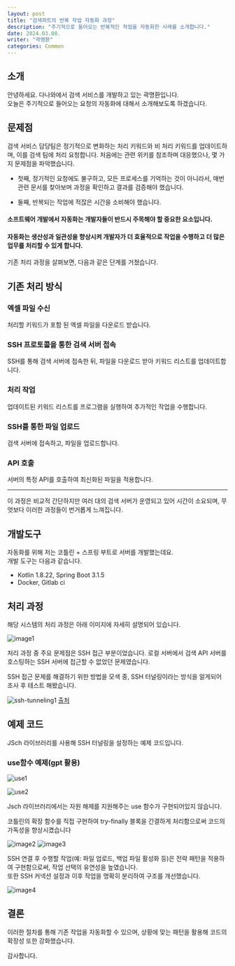 ```yaml
---
layout: post
title: "검색파트의 반복 작업 자동화 과정"
description: "주기적으로 들어오는 반복적인 작업을 자동화한 사례를 소개합니다."
date: 2024.03.08.
writer: "곽명환"
categories: Common
---
```


## 소개

안녕하세요. 다나와에서 검색 서비스를 개발하고 있는 곽명환입니다.  
오늘은 주기적으로 들어오는 요청의 자동화에 대해서 소개해보도록 하겠습니다.

## 문제점

검색 서비스 담당팀은 정기적으로 변화하는 처리 키워드와 비 처리 키워드를 업데이트하며, 이를 검색 팀에 처리 요청합니다. 처음에는 관련 위키를 참조하며 대응했으나, 몇 가지 문제점을 파악했습니다.

- 첫째, 정기적인 요청에도 불구하고, 모든 프로세스를 기억하는 것이 아니라서, 매번 관련 문서를 찾아보며 과정을 확인하고 결과를 검증해야 했습니다.

- 둘째, 반복되는 작업에 적잖은 시간을 소비해야 했습니다.

#### 소프트웨어 개발에서 자동화는 개발자들이 반드시 주목해야 할 중요한 요소입니다. 
#### 자동화는 생산성과 일관성을 향상시켜 개발자가 더 효율적으로 작업을 수행하고 더 많은 업무를 처리할 수 있게 합니다.

기존 처리 과정을 살펴보면, 다음과 같은 단계를 거쳤습니다.

## 기존 처리 방식

### 엑셀 파일 수신
처리할 키워드가 포함 된 엑셀 파일을 다운로드 받습니다.
### SSH 프로토콜을 통한 검색 서버 접속
SSH를 통해 검색 서버에 접속한 뒤, 파일을 다운로드 받아 키워드 리스트를 업데이트합니다.
### 처리 작업
업데이트된 키워드 리스트를 프로그램을 실행하여 추가적인 작업을 수행합니다.
### SSH를 통한 파일 업로드
검색 서버에 접속하고, 파일을 업로드합니다.
### API 호출
서버의 특정 API를 호출하여 최신화된 파일을 적용합니다.

---

이 과정은 비교적 간단하지만 여러 대의 검색 서버가 운영되고 있어 시간이 소요되며, 무엇보다 이러한 과정들이 번거롭게 느껴집니다.

## 개발도구

자동화를 위해 저는 코틀린 + 스프링 부트로 서버를 개발했는데요.  
개발 도구는 다음과 같습니다.
- Kotlin 1.8.22, Spring Boot 3.1.5
- Docker, Gitlab ci

## 처리 과정

해당 시스템의 처리 과정은 아래 이미지에 자세히 설명되어 있습니다.

![image1](/images/2024-03-08-adult-keyword-automation-image/image1.png) 

처리 과정 중 주요 문제점은 SSH 접근 부분이었습니다. 로컬 서버에서 검색 API 서버를 호스팅하는 SSH 서버에 접근할 수 없었던 문제였습니다. 

SSH 접근 문제를 해결하기 위한 방법을 모색 중, SSH 터널링이라는 방식을 알게되어 조사 후 테스트 해봤습니다.

![ssh-tunneling1](/images/2024-03-08-adult-keyword-automation-image/ssh-tunneling.png) 
[출처](https://www.tunnelsup.com/how-to-create-ssh-tunnels/)

## 예제 코드

JSch 라이브러리를 사용해 SSH 터널링을 설정하는 예제 코드입니다.

### use함수 예제(gpt 활용)

![use1](/images/2024-03-08-adult-keyword-automation-image/use-example1.png) 

![use2](/images/2024-03-08-adult-keyword-automation-image/use-example2.png) 

Jsch 라이브러리에서는 자원 해제를 지원해주는 use 함수가 구현되어있지 않습니다.

코틀린의 확장 함수를 직접 구현하여 try-finally 블록을 간결하게 처리함으로써 코드의 가독성을 향상시켰습니다

![image2](/images/2024-03-08-adult-keyword-automation-image/image2.png) 
![image3](/images/2024-03-08-adult-keyword-automation-image/image3.png) 

SSH 연결 후 수행할 작업(예: 파일 업로드, 백업 파일 활성화 등)은 전략 패턴을 적용하여 구현함으로써, 작업 선택의 유연성을 높였습니다.  
또한 SSH 커넥션 설정과 이후 작업을 명확히 분리하여 구조를 개선했습니다.

![image4](/images/2024-03-08-adult-keyword-automation-image/image4.png)

## 결론

이러한 절차를 통해 기존 작업을 자동화할 수 있으며, 상황에 맞는 패턴을 활용해 코드의 확장성 또한 강화했습니다.

감사합니다.
